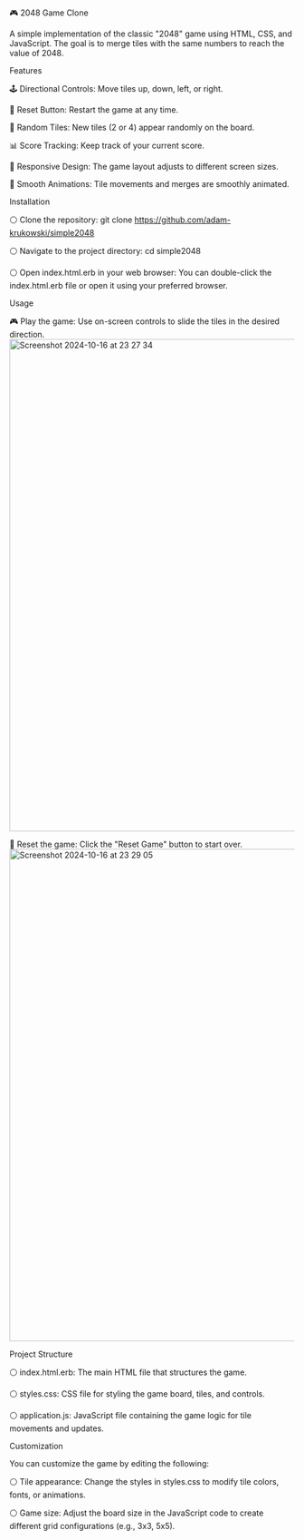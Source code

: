 🎮 2048 Game Clone 

A simple implementation of the classic "2048" game using HTML, CSS, and JavaScript. The goal is to merge tiles with the same numbers to reach the value of 2048.

Features

🕹️ Directional Controls: Move tiles up, down, left, or right.

🔄 Reset Button: Restart the game at any time.

🎲 Random Tiles: New tiles (2 or 4) appear randomly on the board.

📊 Score Tracking: Keep track of your current score.

🎨 Responsive Design: The game layout adjusts to different screen sizes.

🔧 Smooth Animations: Tile movements and merges are smoothly animated.

Installation

⚪️ Clone the repository:
git clone https://github.com/adam-krukowski/simple2048

⚪️ Navigate to the project directory:
cd simple2048

⚪️ Open index.html.erb in your web browser:
You can double-click the index.html.erb file or open it using your preferred browser.

Usage

🎮 Play the game: Use on-screen controls to slide the tiles in the desired direction.
<img width="868" alt="Screenshot 2024-10-16 at 23 27 34" src="https://github.com/user-attachments/assets/195b56b9-34ae-47ae-a4a5-c8ba2fe66817">

🔄 Reset the game: Click the "Reset Game" button to start over.
<img width="868" alt="Screenshot 2024-10-16 at 23 29 05" src="https://github.com/user-attachments/assets/9ca30614-2cd8-4605-80d8-d892c5e0545c">

Project Structure

⚪️ index.html.erb: The main HTML file that structures the game.

⚪️ styles.css: CSS file for styling the game board, tiles, and controls.

⚪️ application.js: JavaScript file containing the game logic for tile movements and updates.

Customization

You can customize the game by editing the following:

⚪️ Tile appearance: Change the styles in styles.css to modify tile colors, fonts, or animations.

⚪️ Game size: Adjust the board size in the JavaScript code to create different grid configurations (e.g., 3x3, 5x5).
